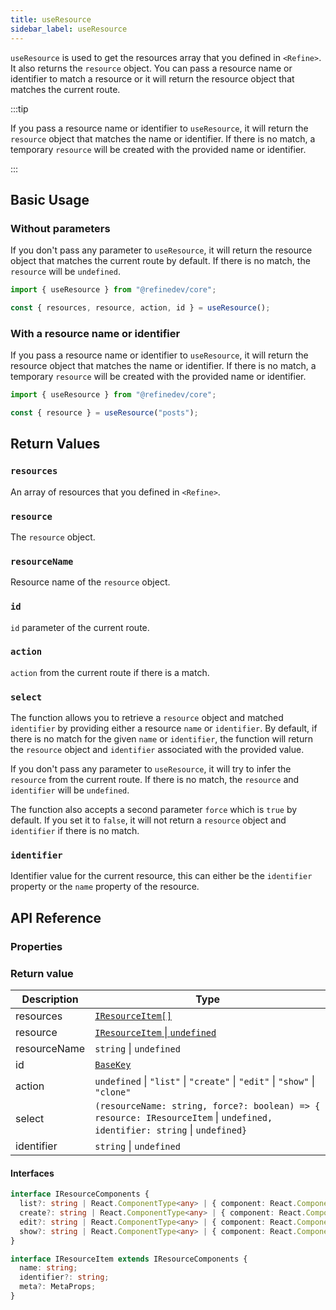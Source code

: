 ```yaml
---
title: useResource
sidebar_label: useResource
---
```


`useResource` is used to get the resources array that you defined in `<Refine>`. It also returns the `resource` object. You can pass a resource name or identifier to match a resource or it will return the resource object that matches the current route.

:::tip

If you pass a resource name or identifier to `useResource`, it will return the `resource` object that matches the name or identifier. If there is no match, a temporary `resource` will be created with the provided name or identifier.

:::

## Basic Usage

### Without parameters

If you don't pass any parameter to `useResource`, it will return the resource object that matches the current route by default. If there is no match, the `resource` will be `undefined`.

```ts
import { useResource } from "@refinedev/core";

const { resources, resource, action, id } = useResource();
```

### With a resource name or identifier

If you pass a resource name or identifier to `useResource`, it will return the resource object that matches the name or identifier. If there is no match, a temporary `resource` will be created with the provided name or identifier.

```ts
import { useResource } from "@refinedev/core";

const { resource } = useResource("posts");
```

## Return Values

### `resources`

An array of resources that you defined in `<Refine>`.

### `resource`

The `resource` object.

### `resourceName`

Resource name of the `resource` object.

### `id`

`id` parameter of the current route.

### `action`

`action` from the current route if there is a match.

### `select`

The function allows you to retrieve a `resource` object and matched `identifier` by providing either a resource `name` or `identifier`. By default, if there is no match for the given `name` or `identifier`, the function will return the `resource` object and `identifier` associated with the provided value.

If you don't pass any parameter to `useResource`, it will try to infer the `resource` from the current route. If there is no match, the `resource` and `identifier` will be `undefined`.

The function also accepts a second parameter `force` which is `true` by default. If you set it to `false`, it will not return a `resource` object and `identifier` if there is no match.

### `identifier`

Identifier value for the current resource, this can either be the `identifier` property or the `name` property of the resource.

## API Reference

### Properties

<PropsTable module="@refinedev/core/useResource"  />

### Return value

| Description  | Type                                                                                                                      |
| ------------ | ------------------------------------------------------------------------------------------------------------------------- |
| resources    | [`IResourceItem[]`](#interfaces)                                                                                          |
| resource     | [`IResourceItem` \| `undefined`](#interfaces)                                                                             |
| resourceName | `string` \| `undefined`                                                                                                   |
| id           | [`BaseKey`](/docs/core/interface-references/index#basekey)                                                                |
| action       | `undefined` \| `"list"` \| `"create"` \| `"edit"` \| `"show"` \| `"clone"`                                                |
| select       | `(resourceName: string, force?: boolean) => { resource: IResourceItem` \| `undefined, identifier: string` \| `undefined}` |
| identifier   | `string` \| `undefined`                                                                                                   |

#### Interfaces

```ts
interface IResourceComponents {
  list?: string | React.ComponentType<any> | { component: React.ComponentType<any>; path: string };
  create?: string | React.ComponentType<any> | { component: React.ComponentType<any>; path: string };
  edit?: string | React.ComponentType<any> | { component: React.ComponentType<any>; path: string };
  show?: string | React.ComponentType<any> | { component: React.ComponentType<any>; path: string };
}

interface IResourceItem extends IResourceComponents {
  name: string;
  identifier?: string;
  meta?: MetaProps;
}
```
